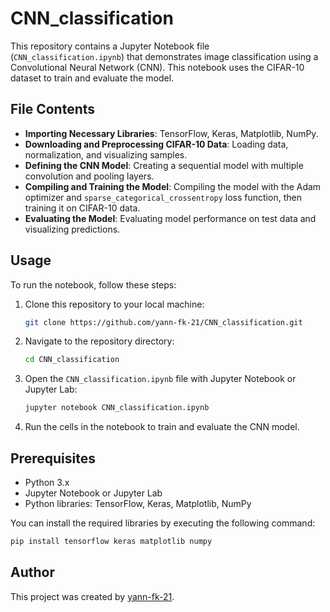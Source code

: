 # CNN_classification

This repository contains a Jupyter Notebook file (`CNN_classification.ipynb`) that demonstrates image classification using a Convolutional Neural Network (CNN). This notebook uses the CIFAR-10 dataset to train and evaluate the model.

## File Contents

- **Importing Necessary Libraries**: TensorFlow, Keras, Matplotlib, NumPy.
- **Downloading and Preprocessing CIFAR-10 Data**: Loading data, normalization, and visualizing samples.
- **Defining the CNN Model**: Creating a sequential model with multiple convolution and pooling layers.
- **Compiling and Training the Model**: Compiling the model with the Adam optimizer and `sparse_categorical_crossentropy` loss function, then training it on CIFAR-10 data.
- **Evaluating the Model**: Evaluating model performance on test data and visualizing predictions.

## Usage

To run the notebook, follow these steps:

1. Clone this repository to your local machine:
   ```bash
   git clone https://github.com/yann-fk-21/CNN_classification.git
   ```
2. Navigate to the repository directory:
   ```bash
   cd CNN_classification
   ```
3. Open the `CNN_classification.ipynb` file with Jupyter Notebook or Jupyter Lab:
   ```bash
   jupyter notebook CNN_classification.ipynb
   ```
4. Run the cells in the notebook to train and evaluate the CNN model.

## Prerequisites

- Python 3.x
- Jupyter Notebook or Jupyter Lab
- Python libraries: TensorFlow, Keras, Matplotlib, NumPy

You can install the required libraries by executing the following command:
```bash
pip install tensorflow keras matplotlib numpy
```

## Author

This project was created by [yann-fk-21](https://github.com/yann-fk-21).
